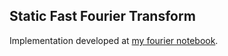 ## Static Fast Fourier Transform

Implementation developed at [my fourier notebook](https://nbviewer.org/github/unic0rn9k/fourier-notebook/blob/master/README.ipynb).
